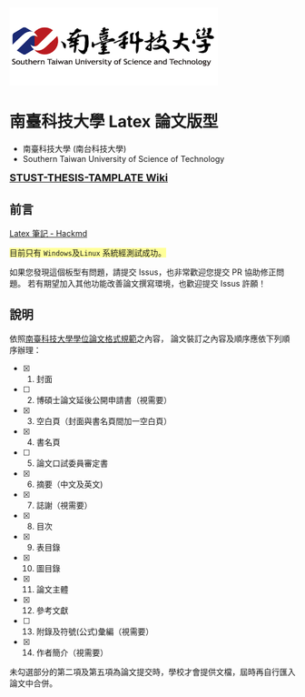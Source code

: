 [![](Figures/Logos/stustlargelogo.png "研究生學位考試專區")](https://academic.stust.edu.tw/tc/node/DegreeExam)
# 南臺科技大學 Latex 論文版型

- 南臺科技大學 (南台科技大學)
- Southern Taiwan University of Science of Technology

<font Size="4">[**STUST-THESIS-TAMPLATE Wiki**](https://github.com/yingchao-chen/STUST-thesis-template/wiki)</font>

## 前言

[Latex 筆記 - Hackmd](https://hackmd.io/@YingChao/LaTeX/)

<span style="background-color: #FFFF99">目前只有 `Windows`及`Linux` 系統經測試成功。</span>

如果您發現這個板型有問題，請提交 Issus，也非常歡迎您提交 PR 協助修正問題。
若有期望加入其他功能改善論文撰寫環境，也歡迎提交 Issus 許願！ 

## 說明
依照[南臺科技大學學位論文格式規範](https://academic.stust.edu.tw/tc/node/DegreeExam)之內容，
論文裝訂之內容及順序應依下列順序辦理：
- [X] 1. 封面
- [ ] 2. 博碩士論文延後公開申請書（視需要）
- [X] 3. 空白頁（封面與書名頁間加一空白頁）
- [X] 4. 書名頁
- [ ] 5. 論文口試委員審定書
- [X] 6. 摘要（中文及英文)
- [X] 7. 誌謝（視需要）
- [X] 8. 目次
- [X] 9. 表目錄
- [X] 10. 圖目錄
- [X] 11. 論文主體
- [X] 12. 參考文獻
- [ ] 13. 附錄及符號(公式)彙編（視需要）
- [X] 14. 作者簡介（視需要）

未勾選部分的第二項及第五項為論文提交時，學校才會提供文檔，屆時再自行匯入論文中合併。

<!-- [南臺科大教務處論文範例][1]

[1]: https://academic.stust.edu.tw/Sysid/academic/files/DegreeExamination/THESIS_example.pdf -->
